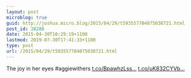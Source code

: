 ```yaml
---
layout: post
microblog: true
guid: http://joshua.micro.blog/2015/04/29/t593557704075038721.html
post_id: 38280
date: 2015-04-30T10:29:19+1100
lastmod: 2019-07-30T17:41:33+1100
type: post
url: /2015/04/29/t593557704075038721.html
---
```

The joy in her eyes #aggiewithers [t.co/BpawhzLss...](http://t.co/BpawhzLss3) [t.co/uK832CYVb...](http://t.co/uK832CYVbS)
